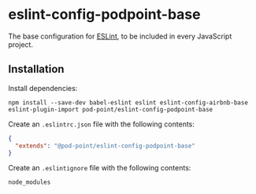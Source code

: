 # eslint-config-podpoint-base

The base configuration for [ESLint](http://eslint.org), to be included in every JavaScript project.

## Installation

Install dependencies:

```
npm install --save-dev babel-eslint eslint eslint-config-airbnb-base eslint-plugin-import pod-point/eslint-config-podpoint-base
```

Create an `.eslintrc.json` file with the following contents:

```json
{
  "extends": "@pod-point/eslint-config-podpoint-base"
}
```

Create an `.eslintignore` file with the following contents:

```
node_modules
````
